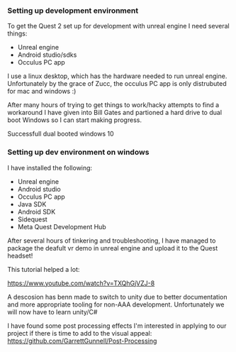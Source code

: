 ### Setting up development environment

To get the Quest 2 set up for development with unreal engine I need several things:

- Unreal engine
- Android studio/sdks
- Occulus PC app

I use a linux desktop, which has the hardware needed to run unreal engine.
Unfortunately by the grace of Zucc, the occulus PC app is only distrubuted for mac and windows :)

After many hours of trying to get things to work/hacky attempts to find a workaround I have given into Bill Gates and partioned a hard drive to dual boot Windows so I can start making progress. 

Successfull dual booted windows 10

### Setting up dev environment on windows

I have installed the following:

- Unreal engine
- Android studio
- Occulus PC app
- Java SDK
- Android SDK
- Sidequest
- Meta Quest Development Hub

After several hours of tinkering and troubleshooting, I have managed to package the deafult vr demo in unreal engine and upload it to the Quest headset!

This tutorial helped a lot:

https://www.youtube.com/watch?v=TXQhGjVZJ-8

A descosion has benn made to switch to unity due to better documentation and more appropriate tooling for non-AAA development.
Unfortunately we will now have to learn unity/C#

I have found some post processing effects I'm interested in applying to our project if there is time to add to the visual appeal:
https://github.com/GarrettGunnell/Post-Processing




